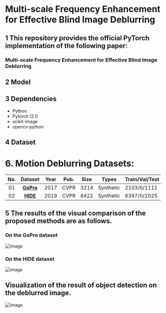 # Multi-scale Frequency Enhancement for Effective Blind Image Deblurring
## 1 This repository provides the official PyTorch implementation of the following paper:
### Multi-scale Frequency Enhancement for Effective Blind Image Deblurring
## 2 Model 
## 3 Dependencies
  * Python
  * Pytorch (2.1)
  * scikit-image
  * opencv-python
## 4 Dataset
#  6. Motion Deblurring Datasets:  <a id="datasets" class="anchor" href="#datasets" aria-hidden="true"><span class="octicon octicon-link"></span></a>  
**No.** |**Dataset** | **Year** | **Pub.** |**Size** |  **Types** | **Train/Val/Test**  | **Download**
:-: | :-: | :-: | :-:  | :-:  | :-: | :- | :-:
01   | [**GoPro**](https://openaccess.thecvf.com/content_cvpr_2017/papers/Nah_Deep_Multi-Scale_Convolutional_CVPR_2017_paper.pdf)   | 2017 | CVPR | 3214 | Synthetic | 2103/0/1111  | [link](https://github.com/SeungjunNah/DeepDeblur-PyTorch)
02 | [**HIDE**](https://openaccess.thecvf.com/content_ICCV_2019/papers/Shen_Human-Aware_Motion_Deblurring_ICCV_2019_paper.pdf)   | 2019 | CVPR | 8422 | Synthetic | 6397/0/2025  | [link](https://github.com/joanshen0508/HA_deblur)
## 5 The results of the visual comparison of the proposed methods are as follows.
### On the GoPro dataset
![image](https://github.com/alondrajy/MFENet-for-deblurring/blob/main/image/GoPro.png)
### On the HIDE dataset
![image](https://github.com/alondrajy/MFENet-for-deblurring/blob/main/image/HIDE.png)
## Visualization of the result of object detection on the deblurred image.
![image](https://github.com/alondrajy/MFENet-for-deblurring/blob/main/image/目标检测.png)
